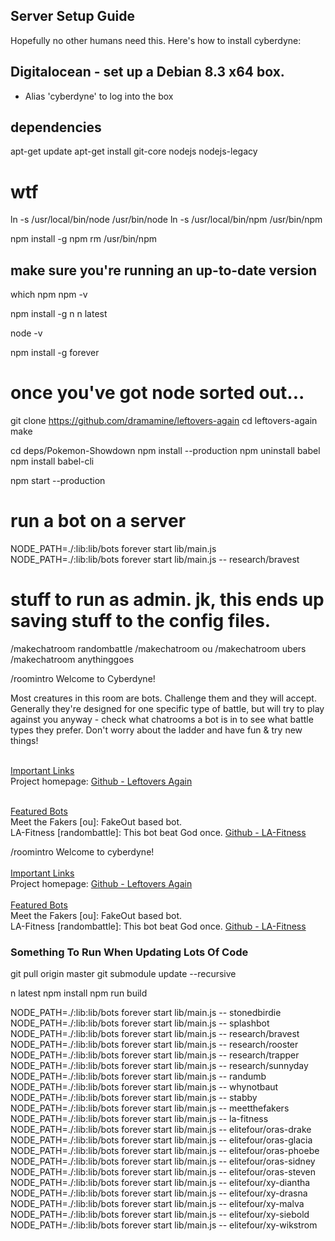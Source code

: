 ## Server Setup Guide

Hopefully no other humans need this. Here's how to install cyberdyne:

## Digitalocean - set up a Debian 8.3 x64 box.
- Alias 'cyberdyne' to log into the box

## dependencies
apt-get update
apt-get install git-core nodejs nodejs-legacy


# wtf
ln -s /usr/local/bin/node /usr/bin/node
ln -s /usr/local/bin/npm /usr/bin/npm

npm install -g npm
rm /usr/bin/npm
## make sure you're running an up-to-date version
which npm
npm -v

npm install -g n
n latest

node -v

npm install -g forever

# once you've got node sorted out...

git clone https://github.com/dramamine/leftovers-again
cd leftovers-again
make

cd deps/Pokemon-Showdown
npm install --production
npm uninstall babel
npm install babel-cli

npm start --production



# run a bot on a server
NODE_PATH=./:lib:lib/bots forever start lib/main.js
NODE_PATH=./:lib:lib/bots forever start lib/main.js -- research/bravest


# stuff to run as admin. jk, this ends up saving stuff to the config files.
/makechatroom randombattle
/makechatroom ou
/makechatroom ubers
/makechatroom anythinggoes

/roomintro Welcome to Cyberdyne!<br>

Most creatures in this room are bots. Challenge them and they will accept. Generally they're designed for one specific type of battle, but will try to play against you anyway - check what chatrooms a bot is in to see what battle types they prefer. Don't worry about the ladder and have fun & try new things!

<br><u>Important Links</u>
<br>Project homepage: <a href="https://github.com/dramamine/leftovers-again">Github - Leftovers Again</a><br>

<br><u>Featured Bots</u>
<br>Meet the Fakers [ou]: FakeOut based bot.
<br>LA-Fitness [randombattle]: This bot beat God once. <a href="https://github.com/dramamine/la-fitness">Github - LA-Fitness</a>


/roomintro Welcome to cyberdyne!<br><br><u>Important Links</u><br>Project homepage: <a href="https://github.com/dramamine/leftovers-again">Github - Leftovers Again</a><br><br><u>Featured Bots</u><br>Meet the Fakers [ou]: FakeOut based bot.<br>LA-Fitness [randombattle]: This bot beat God once. <a href="https://github.com/dramamine/la-fitness">Github - LA-Fitness</a>


### Something To Run When Updating Lots Of Code
git pull origin master
git submodule update --recursive

n latest
npm install
npm run build

NODE_PATH=./:lib:lib/bots forever start lib/main.js -- stonedbirdie
NODE_PATH=./:lib:lib/bots forever start lib/main.js -- splashbot
NODE_PATH=./:lib:lib/bots forever start lib/main.js -- research/bravest
NODE_PATH=./:lib:lib/bots forever start lib/main.js -- research/rooster
NODE_PATH=./:lib:lib/bots forever start lib/main.js -- research/trapper
NODE_PATH=./:lib:lib/bots forever start lib/main.js -- research/sunnyday
NODE_PATH=./:lib:lib/bots forever start lib/main.js -- randumb
NODE_PATH=./:lib:lib/bots forever start lib/main.js -- whynotbaut
NODE_PATH=./:lib:lib/bots forever start lib/main.js -- stabby
NODE_PATH=./:lib:lib/bots forever start lib/main.js -- meetthefakers
NODE_PATH=./:lib:lib/bots forever start lib/main.js -- la-fitness
NODE_PATH=./:lib:lib/bots forever start lib/main.js -- elitefour/oras-drake
NODE_PATH=./:lib:lib/bots forever start lib/main.js -- elitefour/oras-glacia
NODE_PATH=./:lib:lib/bots forever start lib/main.js -- elitefour/oras-phoebe
NODE_PATH=./:lib:lib/bots forever start lib/main.js -- elitefour/oras-sidney
NODE_PATH=./:lib:lib/bots forever start lib/main.js -- elitefour/oras-steven
NODE_PATH=./:lib:lib/bots forever start lib/main.js -- elitefour/xy-diantha
NODE_PATH=./:lib:lib/bots forever start lib/main.js -- elitefour/xy-drasna
NODE_PATH=./:lib:lib/bots forever start lib/main.js -- elitefour/xy-malva
NODE_PATH=./:lib:lib/bots forever start lib/main.js -- elitefour/xy-siebold
NODE_PATH=./:lib:lib/bots forever start lib/main.js -- elitefour/xy-wikstrom
